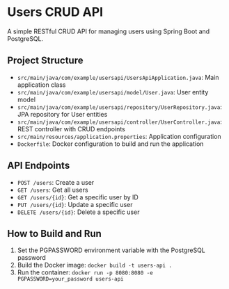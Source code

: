 # Users CRUD API

A simple RESTful CRUD API for managing users using Spring Boot and PostgreSQL.

## Project Structure

- `src/main/java/com/example/usersapi/UsersApiApplication.java`: Main application class
- `src/main/java/com/example/usersapi/model/User.java`: User entity model
- `src/main/java/com/example/usersapi/repository/UserRepository.java`: JPA repository for User entities
- `src/main/java/com/example/usersapi/controller/UserController.java`: REST controller with CRUD endpoints
- `src/main/resources/application.properties`: Application configuration
- `Dockerfile`: Docker configuration to build and run the application

## API Endpoints

- `POST /users`: Create a user
- `GET /users`: Get all users
- `GET /users/{id}`: Get a specific user by ID
- `PUT /users/{id}`: Update a specific user
- `DELETE /users/{id}`: Delete a specific user

## How to Build and Run

1. Set the PGPASSWORD environment variable with the PostgreSQL password
2. Build the Docker image: `docker build -t users-api .`
3. Run the container: `docker run -p 8080:8080 -e PGPASSWORD=your_password users-api`
